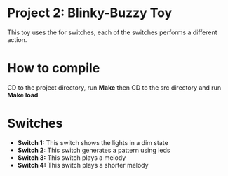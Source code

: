 # Project 2: Blinky-Buzzy Toy

This toy uses the for switches, each of the switches performs a different action.

# How to compile

CD to the project directory, run **Make** then CD to the src directory and run **Make load**

# Switches

- **Switch 1:** This switch shows the lights in a dim state
- **Switch 2:** This switch generates a pattern using leds
- **Switch 3:** This switch plays a melody
- **Switch 4:** This switch plays a shorter melody
